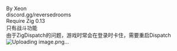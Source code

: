 By Xeon<br>
discord.gg/reversedrooms<br>
Require Zig 0.13<br>
只有战斗功能<br>
由于ZigDispatch的问题，游戏时常会在登录时卡住，需要重启Dispatch<br>
![Uploading image.png…]()
